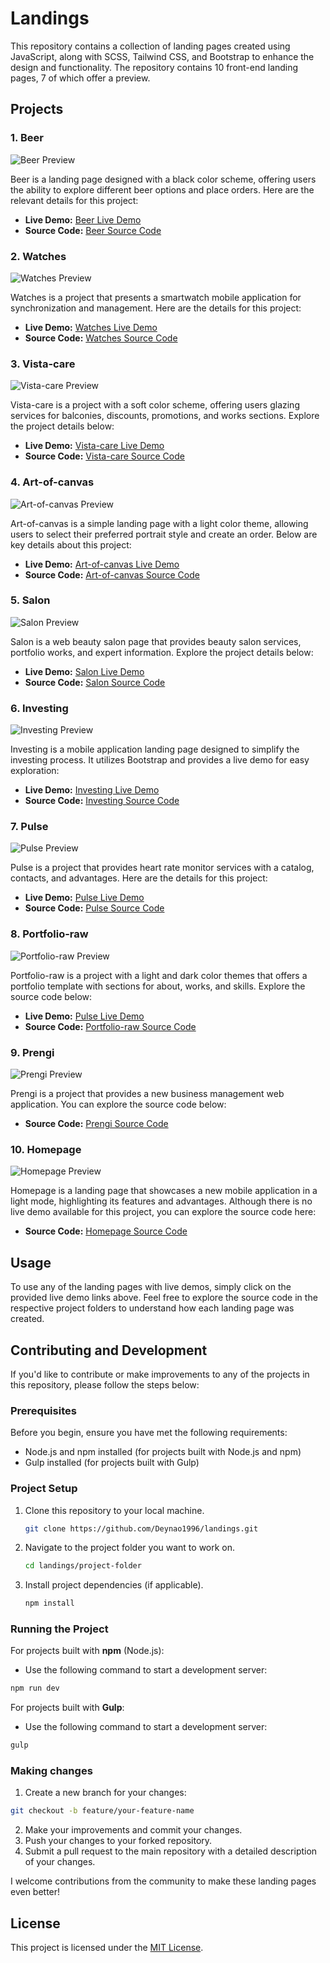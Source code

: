 # Landings

This repository contains a collection of landing pages created using JavaScript, along with SCSS, Tailwind CSS, and Bootstrap to enhance the design and functionality. The repository contains 10 front-end landing pages, 7 of which offer a preview.

## Projects

### 1. Beer

![Beer Preview](https://res.cloudinary.com/dkl9cqqui/image/upload/v1695272111/beer_1_qe0uvr.jpg)

Beer is a landing page designed with a black color scheme, offering users the ability to explore different beer options and place orders. Here are the relevant details for this project:

- **Live Demo:** [Beer Live Demo](https://deynao1996.github.io/beer/)
- **Source Code:** [Beer Source Code](https://github.com/deynao1996/landings/tree/main/beer)

### 2. Watches

![Watches Preview](https://res.cloudinary.com/dkl9cqqui/image/upload/v1695272293/watches_1_ub0zdo.jpg)

Watches is a project that presents a smartwatch mobile application for synchronization and management. Here are the details for this project:

- **Live Demo:** [Watches Live Demo](https://deynao1996.github.io/watches/)
- **Source Code:** [Watches Source Code](https://github.com/deynao1996/landings/tree/main/watches)

### 3. Vista-care

![Vista-care Preview](https://res.cloudinary.com/dkl9cqqui/image/upload/v1695272408/vista_1_p1wtbv.jpg)

Vista-care is a project with a soft color scheme, offering users glazing services for balconies, discounts, promotions, and works sections. Explore the project details below:

- **Live Demo:** [Vista-care Live Demo](https://deynao1996.github.io/vista-care/)
- **Source Code:** [Vista-care Source Code](https://github.com/deynao1996/landings/tree/main/vista-care)

### 4. Art-of-canvas

![Art-of-canvas Preview](https://res.cloudinary.com/dkl9cqqui/image/upload/v1695272540/art_1_h6cik1.jpg)

Art-of-canvas is a simple landing page with a light color theme, allowing users to select their preferred portrait style and create an order. Below are key details about this project:

- **Live Demo:** [Art-of-canvas Live Demo](https://deynao1996.github.io/art-of-canvas/)
- **Source Code:** [Art-of-canvas Source Code](https://github.com/deynao1996/landings/tree/main/art-of-canvas)

### 5. Salon

![Salon Preview](https://res.cloudinary.com/dkl9cqqui/image/upload/v1695273237/salon_1_lwxdvf.jpg)

Salon is a web beauty salon page that provides beauty salon services, portfolio works, and expert information. Explore the project details below:

- **Live Demo:** [Salon Live Demo](https://deynao1996.github.io/salon/)
- **Source Code:** [Salon Source Code](https://github.com/deynao1996/landings/tree/main/salon)

### 6. Investing

![Investing Preview](https://res.cloudinary.com/dkl9cqqui/image/upload/v1695273237/investing_1_k8xsdy.jpg)

Investing is a mobile application landing page designed to simplify the investing process. It utilizes Bootstrap and provides a live demo for easy exploration:

- **Live Demo:** [Investing Live Demo](https://deynao1996.github.io/investing/)
- **Source Code:** [Investing Source Code](https://github.com/deynao1996/landings/tree/main/investing)

### 7. Pulse

![Pulse Preview](https://res.cloudinary.com/dkl9cqqui/image/upload/v1695273237/pulse_1_qlrflp.jpg)

Pulse is a project that provides heart rate monitor services with a catalog, contacts, and advantages. Here are the details for this project:

- **Live Demo:** [Pulse Live Demo](https://deynao1996.github.io/pulse/)
- **Source Code:** [Pulse Source Code](https://github.com/deynao1996/landings/tree/main/pulse)

### 8. Portfolio-raw

![Portfolio-raw Preview](https://res.cloudinary.com/dkl9cqqui/image/upload/v1695273237/portfolio_1_tx8tka.jpg)

Portfolio-raw is a project with a light and dark color themes that offers a portfolio template with sections for about, works, and skills. Explore the source code below:

- **Live Demo:** [Pulse Live Demo](https://deynao1996.github.io/portfolio-template/)
- **Source Code:** [Portfolio-raw Source Code](https://github.com/deynao1996/landings/tree/main/portfolio-raw)

### 9. Prengi

![Prengi Preview](https://res.cloudinary.com/dkl9cqqui/image/upload/v1695273597/prengi_1_ovkgpz.jpg)

Prengi is a project that provides a new business management web application. You can explore the source code below:

- **Source Code:** [Prengi Source Code](https://github.com/deynao1996/landings/tree/main/prengi)

### 10. Homepage

![Homepage Preview](https://res.cloudinary.com/dkl9cqqui/image/upload/v1695273237/homepage_1_zypsdk.jpg)

Homepage is a landing page that showcases a new mobile application in a light mode, highlighting its features and advantages. Although there is no live demo available for this project, you can explore the source code here:

- **Source Code:** [Homepage Source Code](https://github.com/deynao1996/landings/tree/main/homepage)

## Usage

To use any of the landing pages with live demos, simply click on the provided live demo links above. Feel free to explore the source code in the respective project folders to understand how each landing page was created.

## Contributing and Development

If you'd like to contribute or make improvements to any of the projects in this repository, please follow the steps below:

### Prerequisites

Before you begin, ensure you have met the following requirements:

- Node.js and npm installed (for projects built with Node.js and npm)
- Gulp installed (for projects built with Gulp)

### Project Setup

1. Clone this repository to your local machine.

   ```bash
   git clone https://github.com/Deynao1996/landings.git
2. Navigate to the project folder you want to work on.
   ```bash
   cd landings/project-folder
3. Install project dependencies (if applicable).
   ```bash
   npm install

### Running the Project

   For projects built with **npm** (Node.js):

   - Use the following command to start a development server:
   ```bash
   npm run dev
   ```
   For projects built with **Gulp**:
   - Use the following command to start a development server:
   ```bash
   gulp
   ```

### Making changes
   1. Create a new branch for your changes:
   ```bash
   git checkout -b feature/your-feature-name
   ```
   2. Make your improvements and commit your changes.
   3. Push your changes to your forked repository.
   4. Submit a pull request to the main repository with a detailed description of your changes.

I welcome contributions from the community to make these landing pages even better!

## License

This project is licensed under the [MIT License](https://github.com/Deynao1996/landings/blob/main/LICENSE.txt).
